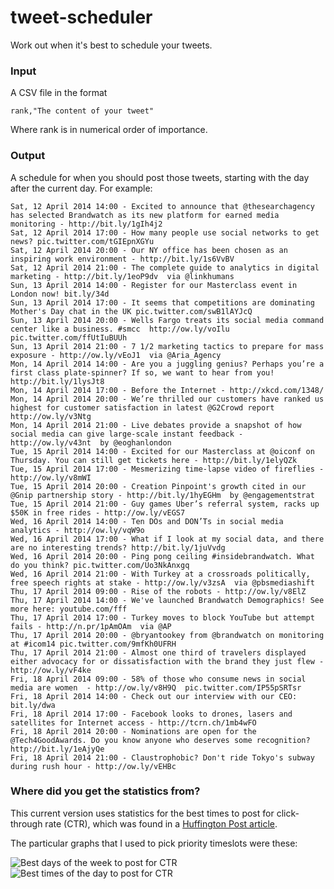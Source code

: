 tweet-scheduler
===============

Work out when it's best to schedule your tweets. 

### Input

A CSV file in the format

    rank,"The content of your tweet"
    
Where rank is in numerical order of importance.

### Output

A schedule for when you should post those tweets, starting with the day after the current day. For example:
```
Sat, 12 April 2014 14:00 - Excited to announce that @thesearchagency has selected Brandwatch as its new platform for earned media monitoring - http://bit.ly/1gIh4j2
Sat, 12 April 2014 17:00 - How many people use social networks to get news? pic.twitter.com/tGIEpnXGYu
Sat, 12 April 2014 20:00 - Our NY office has been chosen as an inspiring work environment - http://bit.ly/1s6VvBV
Sat, 12 April 2014 21:00 - The complete guide to analytics in digital marketing - http://bit.ly/1eoP9dv  via @linkhumans
Sun, 13 April 2014 14:00 - Register for our Masterclass event in London now! bit.ly/34d
Sun, 13 April 2014 17:00 - It seems that competitions are dominating Mother's Day chat in the UK pic.twitter.com/swB1lAYJcQ
Sun, 13 April 2014 20:00 - Wells Fargo treats its social media command center like a business. #smcc  http://ow.ly/voIlu  pic.twitter.com/ffUtIuBUUh
Sun, 13 April 2014 21:00 - 7 1/2 marketing tactics to prepare for mass exposure - http://ow.ly/vEoJ1  via @Aria_Agency
Mon, 14 April 2014 14:00 - Are you a juggling genius? Perhaps you’re a first class plate-spinner? If so, we want to hear from you! http://bit.ly/1lysJt8
Mon, 14 April 2014 17:00 - Before the Internet - http://xkcd.com/1348/
Mon, 14 April 2014 20:00 - We’re thrilled our customers have ranked us highest for customer satisfaction in latest @G2Crowd report http://ow.ly/v3Ntg
Mon, 14 April 2014 21:00 - Live debates provide a snapshot of how social media can give large-scale instant feedback - http://ow.ly/v43nt  by @eoghanlondon
Tue, 15 April 2014 14:00 - Excited for our Masterclass at @oiconf on Thursday. You can still get tickets here - http://bit.ly/1elyQZk
Tue, 15 April 2014 17:00 - Mesmerizing time-lapse video of fireflies - http://ow.ly/v8mWI
Tue, 15 April 2014 20:00 - Creation Pinpoint's growth cited in our @Gnip partnership story - http://bit.ly/1hyEGHm  by @engagementstrat
Tue, 15 April 2014 21:00 - Guy games Uber’s referral system, racks up $50K in free rides - http://ow.ly/vEGS7
Wed, 16 April 2014 14:00 - Ten DOs and DON’Ts in social media analytics - http://ow.ly/vqW9o
Wed, 16 April 2014 17:00 - What if I look at my social data, and there are no interesting trends? http://bit.ly/1juVvdg
Wed, 16 April 2014 20:00 - Ping pong ceiling #insidebrandwatch. What do you think? pic.twitter.com/Uo3NkAnxgq
Wed, 16 April 2014 21:00 - With Turkey at a crossroads politically, free speech rights at stake - http://ow.ly/v3zsA  via @pbsmediashift
Thu, 17 April 2014 09:00 - Rise of the robots - http://ow.ly/v8ElZ
Thu, 17 April 2014 14:00 - We've launched Brandwatch Demographics! See more here: youtube.com/fff
Thu, 17 April 2014 17:00 - Turkey moves to block YouTube but attempt fails - http://n.pr/1pAmOAm  via @AP
Thu, 17 April 2014 20:00 - @bryantookey from @brandwatch on monitoring at #icom14 pic.twitter.com/9mfKh0UFRH
Thu, 17 April 2014 21:00 - Almost one third of travelers displayed either advocacy for or dissatisfaction with the brand they just flew -  http://ow.ly/vF4ke 
Fri, 18 April 2014 09:00 - 58% of those who consume news in social media are women  - http://ow.ly/v8H9Q  pic.twitter.com/IP55pSRTsr
Fri, 18 April 2014 14:00 - Check out our interview with our CEO: bit.ly/dwa
Fri, 18 April 2014 17:00 - Facebook looks to drones, lasers and satellites for Internet access - http://tcrn.ch/1mb4wFO
Fri, 18 April 2014 20:00 - Nominations are open for the @Tech4GoodAwards. Do you know anyone who deserves some recognition? http://bit.ly/1eAjyQe
Fri, 18 April 2014 21:00 - Claustrophobic? Don't ride Tokyo's subway during rush hour - http://ow.ly/vEHBc
```
### Where did you get the statistics from?

This current version uses statistics for the best times to post for click-through rate (CTR), which was found in a [Huffington Post article](http://www.huffingtonpost.com/belle-beth-cooper/a-scientific-guide-to-pos_b_4262571.html).

The particular graphs that I used to pick priority timeslots were these:

![Best days of the week to post for CTR](http://blog.bufferapp.com/wp-content/uploads/2013/08/Screen-Shot-2013-08-16-at-10.48.52-AM.png "Best days of the week to post for CTR")
![Best times of the day to post for CTR](http://blog.bufferapp.com/wp-content/uploads/2013/08/tweet-times.jpeg "Best times of the day to post for CTR")
